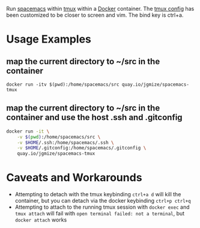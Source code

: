 Run [spacemacs](https://github.com/syl20bnr/spacemacs) within [tmux](http://tmux.github.io/) within a [Docker](https://www.docker.com/) container.
The [tmux config](https://github.com/jgmize/dotfiles/blob/master/.tmux.conf) has been customized to be closer to screen and vim. The bind key is ctrl+a.

# Usage Examples
## map the current directory to ~/src in the container
`docker run -itv $(pwd):/home/spacemacs/src quay.io/jgmize/spacemacs-tmux`

## map the current directory to ~/src in the container and use the host .ssh and .gitconfig
```sh
docker run -it \
    -v $(pwd):/home/spacemacs/src \
    -v $HOME/.ssh:/home/spacemacs/.ssh \
    -v $HOME/.gitconfig:/home/spacemacs/.gitconfig \
    quay.io/jgmize/spacemacs-tmux
```

# Caveats and Workarounds
* Attempting to detach with the tmux keybinding `ctrl+a d` will kill the container, but you can detach via the docker keybinding `ctrl+p ctrl+q`
* Attempting to attach to the running tmux session with `docker exec` and `tmux attach` will fail with `open terminal failed: not a terminal`, but `docker attach` works
